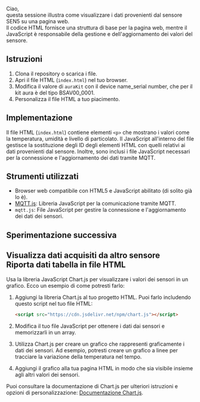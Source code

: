 Ciao,<br>
questa sessione illustra come  visualizzare i dati provenienti dal sensore SEN5 su una pagina web. <br>
Il codice HTML fornisce una struttura di base per la pagina web, mentre il JavaScript è responsabile della gestione e dell'aggiornamento dei valori del sensore.

## Istruzioni

1. Clona il repository o scarica i file.
2. Apri il file HTML (`index.html`) nel tuo browser.
3. Modifica il valore di `auraKit` con il device name_serial number, che per il kit aura è del tipo BSAV00_0001.
4. Personalizza il file HTML a tuo piacimento.

## Implementazione

Il file HTML (`index.html`) contiene elementi `<p>` che mostrano i valori come la temperatura, umidità e livello di particolato.
Il JavaScript all'interno del file gestisce la sostituzione degli ID degli elementi HTML con quelli relativi ai dati provenienti dal sensore. Inoltre, sono inclusi i file JavaScript necessari per la connessione e l'aggiornamento dei dati tramite MQTT.

## Strumenti utilizzati

- Browser web compatibile con HTML5 e JavaScript abilitato (di solito già lo è).
- [MQTT.js](https://cdnjs.cloudflare.com/ajax/libs/mqtt/4.2.7/mqtt.min.js): Libreria JavaScript per la comunicazione tramite MQTT.
- `mqtt.js`: File JavaScript per gestire la connessione e l'aggiornamento dei dati dei sensori.

## Sperimentazione successiva

Visualizza dati acquisiti da altro sensore<br>
Riporta dati tabella in file HTML  <br>
---
Usa la libreria JavaScript Chart.js per visualizzare i valori dei sensori in un grafico. Ecco un esempio di come potresti farlo:

1. Aggiungi la libreria Chart.js al tuo progetto HTML. Puoi farlo includendo questo script nel tuo file HTML:

    ```html
    <script src="https://cdn.jsdelivr.net/npm/chart.js"></script>
    ```

2. Modifica il tuo file JavaScript per ottenere i dati dai sensori e memorizzarli in un array.

3. Utilizza Chart.js per creare un grafico che rappresenti graficamente i dati dei sensori. Ad esempio, potresti creare un grafico a linee per tracciare la variazione della temperatura nel tempo.

4. Aggiungi il grafico alla tua pagina HTML in modo che sia visibile insieme agli altri valori dei sensori.

Puoi consultare la documentazione di Chart.js per ulteriori istruzioni e opzioni di personalizzazione: [Documentazione Chart.js](https://www.chartjs.org/docs/latest/).
